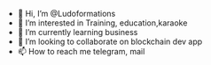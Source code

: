 - 👋 Hi, I’m @Ludoformations
- 👀 I’m interested in Training, education,karaoke
- 🌱 I’m currently learning business
- 💞️ I’m looking to collaborate on blockchain dev app
- 📫 How to reach me telegram, mail

<!---
Ludoformations/Ludoformations is a ✨ special ✨ repository because its `README.md` (this file) appears on your GitHub profile.
You can click the Preview link to take a look at your changes.
--->
